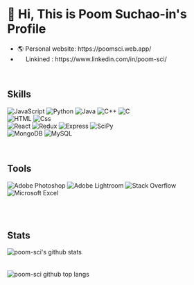 # 👋 Hi, This is Poom Suchao-in's Profile
<ul>
<li>🌎 Personal website: https://poomsci.web.app/ <br>
<li><img src="https://upload.wikimedia.org/wikipedia/commons/thumb/c/ca/LinkedIn_logo_initials.png/768px-LinkedIn_logo_initials.png" width="15" height="15"> Linkined : https://www.linkedin.com/in/poom-sci/
</ul>

<br>

<H2>Skills</H2>
<p>
  <img alt="JavaScript" src="https://img.shields.io/badge/JavaScript-F7DF1E?logo=javascript&logoColor=white&style=for-the-badge" />

  <img alt="Python" src="https://img.shields.io/badge/Python-3776AB?logo=Python&logoColor=white&style=for-the-badge" />

  <img alt="Java" src="https://img.shields.io/badge/Java-007396?logo=Java&logoColor=white&style=for-the-badge" />

  <img alt="C++" src="https://img.shields.io/badge/C++-00599C?logo=C++&logoColor=white&style=for-the-badge" />

  <img alt="C" src="https://img.shields.io/badge/C-A8B9CC?logo=C&logoColor=white&style=for-the-badge" />

  <br>
  <img alt="HTML" src="https://img.shields.io/badge/HTML-E34F26?logo=html5&logoColor=white&style=for-the-badge" />

  <img alt="Css" src="https://img.shields.io/badge/CSS-1572B6?logo=css3&logoColor=white&style=for-the-badge" />

  <br>
  <img alt="React" src="https://img.shields.io/badge/React-61DAFB?logo=react&logoColor=white&style=for-the-badge" />

  <img alt="Redux" src="https://img.shields.io/badge/Redux-764ABC?logo=redux&logoColor=white&style=for-the-badge" />

  <img alt="Express" src="https://img.shields.io/badge/Express-000000?logo=express&logoColor=white&style=for-the-badge" />

  <img alt="SciPy" src="https://img.shields.io/badge/SciPy-8CAAE6?logo=SciPy&logoColor=white&style=for-the-badge" />

  <br>
  <img alt="MongoDB" src="https://img.shields.io/badge/MongoDB-47A248?logo=MongoDB&logoColor=white&style=for-the-badge" />

  <img alt="MySQL" src="https://img.shields.io/badge/MySQL-4479A1?logo=MySQL&logoColor=white&style=for-the-badge" />
  
</p>

<br>

<H2>Tools</H2>
<p>
<img alt="Adobe Photoshop" src="https://img.shields.io/badge/Adobe Photoshop-31A8FF?logo=Adobe-Photoshop&logoColor=white&style=for-the-badge" />

<img alt="Adobe Lightroom" src="https://img.shields.io/badge/Adobe Lightroom-31A8FF?logo=Adobe-Lightroom&logoColor=white&style=for-the-badge" />

<img alt="Stack Overflow" src="https://img.shields.io/badge/Stack Overflow-F58025?logo=Stack-Overflow&logoColor=white&style=for-the-badge" />

<img alt="Microsoft Excel" src="https://img.shields.io/badge/Microsoft Excel-217346?logo=Microsoft-Excel&logoColor=white&style=for-the-badge" />
</p>
<br><br>

<H2>Stats</H2>
<img
  src="https://github-readme-stats.vercel.app/api?username=poom-sci&count_private=true&show_icons=true&theme=gruvbox" alt="poom-sci's github stats"
/>
<br><br><br>
<img
  src="https://github-readme-stats.vercel.app/api/top-langs/?username=poom-sci&theme=gruvbox" alt="poom-sci github top langs"
/>

<!-- <img src="https://img.shields.io/badge/BadgeText-HexColor?logo=react&logoColor=ColorName&style=ShieldStyle" /> -->

<!--
**poom-sci/poom-sci** is a ✨ _special_ ✨ repository because its `README.md` (this file) appears on your GitHub profile.

Here are some ideas to get you started:

- 🔭 I’m currently working on ...
- 🌱 I’m currently learning ...
- 👯 I’m looking to collaborate on ...
- 🤔 I’m looking for help with ...
- 💬 Ask me about ...
- 📫 How to reach me: ...
- 😄 Pronouns: ...
- ⚡ Fun fact: ...
-->
